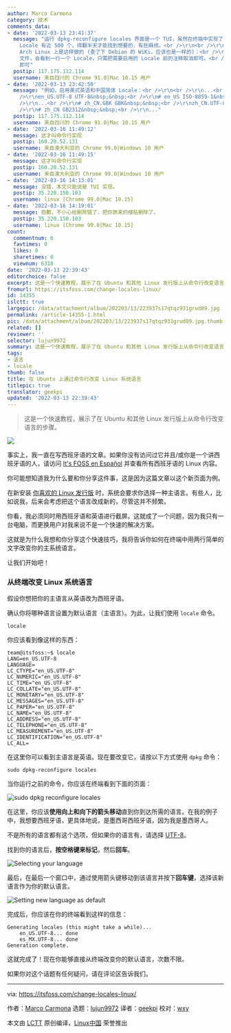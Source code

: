 ```yaml
---
author: Marco Carmona
category: 技术
comments_data:
- date: '2022-03-13 23:41:37'
  message: "运行 dpkg-reconfigure locales 界面是一个 TUI，虽然在终端中实现了 GUI 的味道，但不能用鼠标、没有搜索功能。而且
    Locale 有近 500 个，得翻半天才能找到想要的，有些麻烦。<br />\r\n<br />\r\n所以，还有一个手动编辑的方法，这样能用编辑器的搜索功能。至少
    Arch Linux 上是这样做的 (查了下 Debian 的 WiKi，应该也是一样的)：<br />\r\n<br />\r\n1. 编辑 /etc/locale.gen
    文件，会看到一行一个 Locale，只需把需要启用的 Locale 前的注释取消即可。<br />\r\n2. 运行 locale-gen 命令生成 Locale
    即可"
  postip: 117.175.112.114
  username: 来自四川的 Chrome 91.0|Mac 10.15 用户
- date: '2022-03-13 23:42:50'
  message: "例如，启用美式英语和中国简体 Locale：<br />\r\n<br />\r\n...<br />\r\n# en_SG ISO-8859-1&nbsp;&nbsp;<br
    />\r\nen_US.UTF-8 UTF-8&nbsp;&nbsp;<br />\r\n# en_US ISO-8859-1&nbsp;&nbsp;<br
    />\r\n...<br />\r\n# zh_CN.GBK GBK&nbsp;&nbsp;<br />\r\nzh_CN.UTF-8 UTF-8&nbsp;&nbsp;<br
    />\r\n# zh_CN GB2312&nbsp;&nbsp;<br />\r\n..."
  postip: 117.175.112.114
  username: 来自四川的 Chrome 91.0|Mac 10.15 用户
- date: '2022-03-16 11:49:12'
  message: 这才叫命令行实现
  postip: 160.20.52.131
  username: 来自澳大利亚的 Chrome 99.0|Windows 10 用户
- date: '2022-03-16 11:49:15'
  message: 这才叫命令行实现
  postip: 160.20.52.131
  username: 来自澳大利亚的 Chrome 99.0|Windows 10 用户
- date: '2022-03-16 14:13:01'
  message: 没错，本文只能说是 TUI 实现。
  postip: 35.220.150.103
  username: linux [Chrome 99.0|Mac 10.15]
- date: '2022-03-16 14:19:01'
  message: 抱歉，不小心给删除错了，把你原来的楼贴删除了。
  postip: 35.220.150.103
  username: linux [Chrome 99.0|Mac 10.15]
count:
  commentnum: 6
  favtimes: 0
  likes: 0
  sharetimes: 0
  viewnum: 6318
date: '2022-03-13 22:39:43'
editorchoice: false
excerpt: 这是一个快速教程，展示了在 Ubuntu 和其他 Linux 发行版上从命令行改变语言的步骤。
fromurl: https://itsfoss.com/change-locales-linux/
id: 14355
islctt: true
largepic: /data/attachment/album/202203/13/223937s17qtqz931grud89.jpg
permalink: /article-14355-1.html
pic: /data/attachment/album/202203/13/223937s17qtqz931grud89.jpg.thumb.jpg
related: []
reviewer: ''
selector: lujun9972
summary: 这是一个快速教程，展示了在 Ubuntu 和其他 Linux 发行版上从命令行改变语言的步骤。
tags:
- 语言
- locale
thumb: false
title: 在 Ubuntu 上通过命令行改变 Linux 系统语言
titlepic: true
translator: geekpi
updated: '2022-03-13 22:39:43'
---
```



> 
> 这是一个快速教程，展示了在 Ubuntu 和其他 Linux 发行版上从命令行改变语言的步骤。
> 
> 
> 


![](/data/attachment/album/202203/13/223937s17qtqz931grud89.jpg)


事实上，我一直在写西班牙语的文章。如果你没有访问过它并且/或你是一个讲西班牙语的人，请访问 [It's FOSS en Español](https://es.itsfoss.com/) 并查看所有西班牙语的 Linux 内容。


你可能想知道我为什么要和你分享这件事，这是因为这篇文章以这个新页面为例。


在新安装 [你喜欢的 Linux 发行版](https://itsfoss.com/best-linux-beginners/) 时，系统会要求你选择一种主语言。有些人，比如说我，后来会考虑把这个语言改成新的，尽管这并不频繁。


你看，我必须同时用西班牙语和英语进行截屏。这就成了一个问题，因为我只有一台电脑，而更换用户对我来说不是一个快速的解决方案。


这就是为什么我想和你分享这个快速技巧，我将告诉你如何在终端中用两行简单的文字改变你的主系统语言。


让我们开始吧！


### 从终端改变 Linux 系统语言


假设你想把你的主语言从英语改为西班牙语。


确认你将哪种语言设置为默认语言（主语言）。为此，让我们使用 `locale` 命令。



```
locale

```

你应该看到像这样的东西：



```
team@itsfoss:~$ locale
LANG=en_US.UTF-8
LANGUAGE=
LC_CTYPE="en_US.UTF-8"
LC_NUMERIC="en_US.UTF-8"
LC_TIME="en_US.UTF-8"
LC_COLLATE="en_US.UTF-8"
LC_MONETARY="en_US.UTF-8"
LC_MESSAGES="en_US.UTF-8"
LC_PAPER="en_US.UTF-8"
LC_NAME="en_US.UTF-8"
LC_ADDRESS="en_US.UTF-8"
LC_TELEPHONE="en_US.UTF-8"
LC_MEASUREMENT="en_US.UTF-8"
LC_IDENTIFICATION="en_US.UTF-8"
LC_ALL=

```

在这里你可以看到主语言是英语。现在要改变它，请按以下方式使用 `dpkg` 命令：



```
sudo dpkg-reconfigure locales

```

当你运行之前的命令，你应该在终端看到下面的页面：


![sudo dpkg reconfigure locales](/data/attachment/album/202203/13/223944kfhxblxa1ih3b8vv.png)


在这里，你应该**使用向上和向下的箭头移动**直到你到达所需的语言。在我的例子中，我想要西班牙语，更具体地说，是墨西哥西班牙语，因为我是墨西哥人。


不是所有的语言都有这个选项，但如果你的语言有，请选择 [UTF-8](https://en.wikipedia.org/wiki/UTF-8)。


找到你的语言后，**按空格键来标记**，然后**回车**。


![Selecting your language](/data/attachment/album/202203/13/223944uk6y7dk9hicek7m0.png)


最后，在最后一个窗口中，通过使用箭头键移动到该语言并按下**回车键**，选择该新语言作为你的默认语言。


![Setting new language as default](/data/attachment/album/202203/13/223944ul2qcevy2iivhzkl.png)


完成后，你应该在你的终端看到这样的信息：



```
Generating locales (this might take a while)...
    en_US.UTF-8... done
    es_MX.UTF-8... done
Generation complete.

```

这就完成了！现在你能够直接从终端改变你的默认语言，次数不限。


如果你对这个话题有任何疑问，请在评论区告诉我们。




---


via: <https://itsfoss.com/change-locales-linux/>


作者：[Marco Carmona](https://itsfoss.com/author/marco/) 选题：[lujun9972](https://github.com/lujun9972) 译者：[geekpi](https://github.com/geekpi) 校对：[wxy](https://github.com/wxy)


本文由 [LCTT](https://github.com/LCTT/TranslateProject) 原创编译，[Linux中国](https://linux.cn/) 荣誉推出